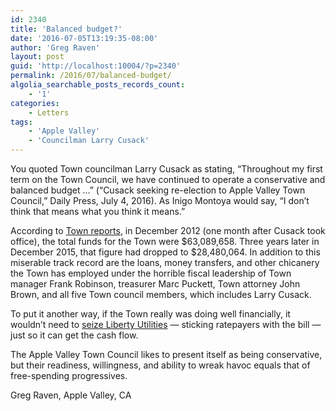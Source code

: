 ```yaml
---
id: 2340
title: 'Balanced budget?'
date: '2016-07-05T13:19:35-08:00'
author: 'Greg Raven'
layout: post
guid: 'http://localhost:10004/?p=2340'
permalink: /2016/07/balanced-budget/
algolia_searchable_posts_records_count:
    - '1'
categories:
    - Letters
tags:
    - 'Apple Valley'
    - 'Councilman Larry Cusack'
---
```


You quoted Town councilman Larry Cusack as stating, “Throughout my first term on the Town Council, we have continued to operate a conservative and balanced budget …” (“Cusack seeking re-election to Apple Valley Town Council,” Daily Press, July 4, 2016). As Inigo Montoya would say, “I don’t think that means what you think it means.”

According to [Town reports](http://waterwedoing.website/docs/toav/TOAV-treasurers-reports.php), in December 2012 (one month after Cusack took office), the total funds for the Town were $63,089,658. Three years later in December 2015, that figure had dropped to $28,480,064. In addition to this miserable track record are the loans, money transfers, and other chicanery the Town has employed under the horrible fiscal leadership of Town manager Frank Robinson, treasurer Marc Puckett, Town attorney John Brown, and all five Town council members, which includes Larry Cusack.

To put it another way, if the Town really was doing well financially, it wouldn’t need to [seize Liberty Utilities](http://waterwedoing.website/) — sticking ratepayers with the bill — just so it can get the cash flow.

The Apple Valley Town Council likes to present itself as being conservative, but their readiness, willingness, and ability to wreak havoc equals that of free-spending progressives.

Greg Raven, Apple Valley, CA